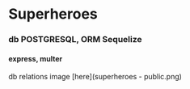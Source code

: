 # Superheroes

### db POSTGRESQL, ORM Sequelize
#### express, multer

db relations image [here](superheroes - public.png)